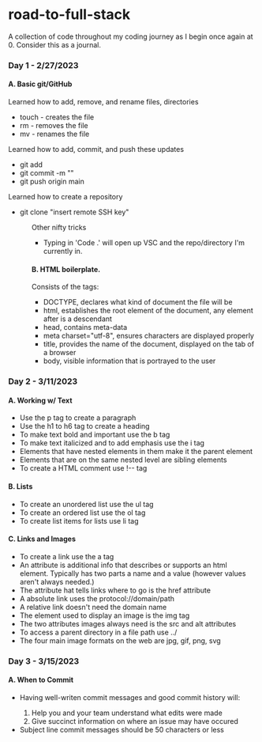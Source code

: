 # road-to-full-stack

<div>
<p> A collection of code throughout my coding journey as I begin once again at 0. Consider this as a journal. </p>
</div>

<div>
<h3> Day 1 - 2/27/2023 </h3>
  <div>
  <h4> A. Basic git/GitHub </h4>
    <p>Learned how to add, remove, and rename files, directories</p>
    <ul>
      <li> touch - creates the file </li>
      <li> rm - removes the file </li>
      <li> mv - renames the file </li>
    </ul>
    <p>Learned how to add, commit, and push these updates</p>
    <ul>
      <li> git add </li>
      <li> git commit -m "" </li>
      <li> git push origin main </li>
    </ul>
    <p>Learned how to create a repository</p>
    <ul>
      <li> git clone "insert remote SSH key" </li>
    <ul>
    <p> Other nifty tricks </p>
    <ul>
      <li> Typing in 'Code .' will open up VSC and the repo/directory I'm currently in. </li>
    </ul>
  <h4> B. HTML boilerplate. </h4>
    <p>Consists of the tags: </p>
    <ul>
      <li> DOCTYPE, declares what kind of document the file will be </li>
      <li> html, establishes the root element of the document, any element after is a descendant </li>
      <li> head, contains meta-data </li>
      <li> meta charset="utf-8", ensures characters are displayed properly  </li>
      <li> title, provides the name of the document, displayed on the tab of a browser </li>
      <li> body, visible information that is portrayed to the user </li>
     </ul>
   </div>
</div>

<div>
<h3> Day 2 - 3/11/2023 </h3>
  <div>
  <h4> A. Working w/ Text </h4>
    <ul>
      <li> Use the p tag to create a paragraph </li>
      <li> Use the h1 to h6 tag to create a heading </li>
      <li> To make text bold and important use the b tag </li>
      <li> To make text italicized and to add emphasis use the i tag </li>
      <li> Elements that have nested elements in them make it the parent element </li>
      <li> Elements that are on the same nested level are sibling elements </li>
      <li> To create a HTML comment use !-- tag </li>
    </ul>
  <h4> B. Lists </h4>
    <ul>
      <li> To create an unordered list use the ul tag </li>
      <li> To create an ordered list use the ol tag </li>
      <li> To create list items for lists use li tag </li>
    </ul>
  <h4> C. Links and Images </h4>
    <ul>
      <li> To create a link use the a tag </li>
      <li> An attribute is additional info that describes or supports an html element. Typically has two parts a name and a value (however values aren't always needed.) </li>
      <li> The attribute hat tells links where to go is the href attribute </li>
      <li> A absolute link uses the protocol://domain/path </li>
      <li> A relative link doesn't need the domain name </li>
      <li> The element used to display an image is the img tag </li>
      <li> The two attributes images always need is the src and alt attributes </li>
      <li> To access a parent directory in a file path use ../ </li>
      <li> The four main image formats on the web are jpg, gif, png, svg </li>
    </ul>
  </div>
</div>

<div>
<h3> Day 3 - 3/15/2023 </h3>
  <div>
  <h4> A. When to Commit </h4>
    <ul>
      <li> Having well-writen commit messages and good commit history will: </li>
      <ol>
      <li> Help you and your team understand what edits were made </li>
      <li> Give succinct information on where an issue may have occured </li>
      </ol>
      <li> Subject line commit messages should be 50 characters or less </li>
    </ul>
  </div>
</div>
